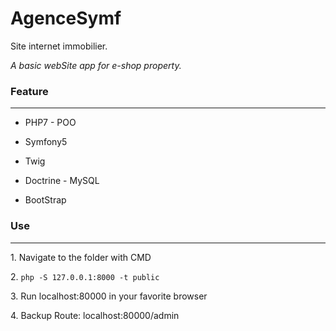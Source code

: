 # AgenceSymf

<p>Site internet immobilier.</p>
<p><em>A basic webSite app for e-shop property.</em></p>

<h3><strong>Feature</strong></h3>
<hr>
<ul><li><p>PHP7 - POO</p></li>
    <li><p>Symfony5</p></li>
    <li><p>Twig</p></li>
    <li><p>Doctrine - MySQL</p></li>
    <li><p>BootStrap</p></li>
</ul>

<h3><strong>Use</strong></h3>
<hr>
<p>1. Navigate to the folder with CMD</p>
<p>2. <code>php -S 127.0.0.1:8000 -t public</code></p>
<p>3. Run localhost:80000 in your favorite browser</p>
<p>4. Backup Route: localhost:80000/admin</p>
 

